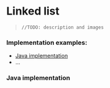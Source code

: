 # Linked list

> ``//TODO: description and images``


### Implementation examples:

- [Java implementation](#java)
- ...



<div id="java">

### Java implementation
<script src="https://gist.github.com/agapeteo/40e8764a5da58bb54b9a8501feedd725.js"></script>




